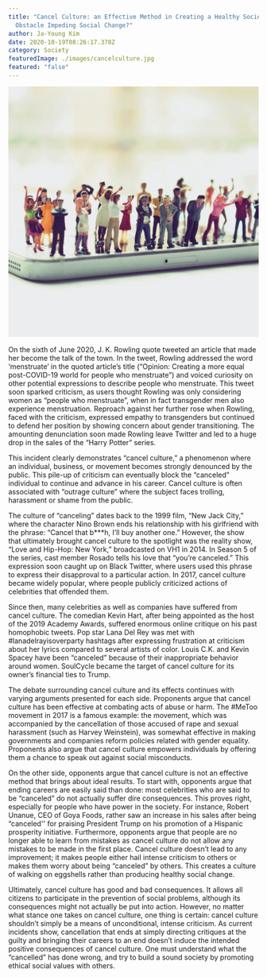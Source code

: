 ```yaml
---
title: "Cancel Culture: an Effective Method in Creating a Healthy Society or an
  Obstacle Impeding Social Change?"
author: Ja-Young Kim
date: 2020-10-19T08:26:17.378Z
category: Society
featuredImage: ./images/cancelculture.jpg
featured: "false"
---
```

![cancelculture](images/cancelculture.jpg)

On the sixth of June 2020, J. K. Rowling quote tweeted an article that made her become the talk of the town. In the tweet, Rowling addressed the word ‘menstruate’ in the quoted article’s title (“Opinion: Creating a more equal post-COVID-19 world for people who menstruate”) and voiced curiosity on other potential expressions to describe people who menstruate. This tweet soon sparked criticism, as users thought Rowling was only considering women as “people who menstruate”, when in fact transgender men also experience menstruation. Reproach against her further rose when Rowling, faced with the criticism, expressed empathy to transgenders but continued to defend her position by showing concern about gender transitioning. The amounting denunciation soon made Rowling leave Twitter and led to a huge drop in the sales of the “Harry Potter” series.

This incident clearly demonstrates “cancel culture,” a phenomenon where an individual, business, or movement becomes strongly denounced by the public. This pile-up of criticism can eventually block the “canceled” individual to continue and advance in his career. Cancel culture is often associated with “outrage culture” where the subject faces trolling, harassment or shame from the public.

The culture of “canceling” dates back to the 1999 film, “New Jack City,” where the character Nino Brown ends his relationship with his girlfriend with the phrase: “Cancel that b\*\**h, I’ll buy another one.” However, the show that ultimately brought cancel culture to the spotlight was the reality show, “Love and Hip-Hop: New York,” broadcasted on VH1 in 2014. In Season 5 of the series, cast member Rosado tells his love that “you’re canceled.” This expression soon caught up on Black Twitter, where users used this phrase to express their disapproval to a particular action. In 2017, cancel culture became widely popular, where people publicly criticized actions of celebrities that offended them.

Since then, many celebrities as well as companies have suffered from cancel culture. The comedian Kevin Hart, after being appointed as the host of the 2019 Academy Awards, suffered enormous online critique on his past homophobic tweets. Pop star Lana Del Rey was met with #lanadelrayisoverparty hashtags after expressing frustration at criticism about her lyrics compared to several artists of color. Louis C.K. and Kevin Spacey have been “canceled” because of their inappropriate behavior around women. SoulCycle became the target of cancel culture for its owner’s financial ties to Trump.

The debate surrounding cancel culture and its effects continues with varying arguments presented for each side. Proponents argue that cancel culture has been effective at combating acts of abuse or harm. The #MeToo movement in 2017 is a famous example: the movement, which was accompanied by the cancellation of those accused of rape and sexual harassment (such as Harvey Weinstein), was somewhat effective in making governments and companies reform policies related with gender equality. Proponents also argue that cancel culture empowers individuals by offering them a chance to speak out against social misconducts.

On the other side, opponents argue that cancel culture is not an effective method that brings about ideal results. To start with, opponents argue that ending careers are easily said than done: most celebrities who are said to be “canceled” do not actually suffer dire consequences. This proves right, especially for people who have power in the society. For instance, Robert Unanue, CEO of Goya Foods, rather saw an increase in his sales after being “canceled'' for praising President Trump on his promotion of a Hispanic prosperity initiative. Furthermore, opponents argue that people are no longer able to learn from mistakes as cancel culture do not allow any mistakes to be made in the first place. Cancel culture doesn’t lead to any improvement; it makes people either hail intense criticism to others or makes them worry about being “canceled” by others. This creates a culture of walking on eggshells rather than producing healthy social change.

Ultimately, cancel culture has good and bad consequences. It allows all citizens to participate in the prevention of social problems, although its consequences might not actually be put into action. However, no matter what stance one takes on cancel culture, one thing is certain: cancel culture shouldn’t simply be a means of unconditional, intense criticism. As current incidents show, cancellation that ends at simply directing critiques at the guilty and bringing their careers to an end doesn’t induce the intended positive consequences of cancel culture. One must understand what the “cancelled” has done wrong, and try to build a sound society by promoting ethical social values with others.